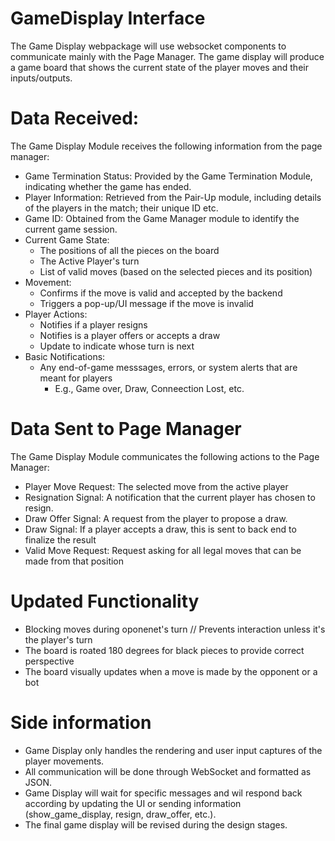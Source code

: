 # GameDisplay Interface

The Game Display webpackage will use websocket components to communicate mainly with the Page Manager. The game display will produce a game board that shows the current state of the player moves and their inputs/outputs.

# Data Received:
The Game Display Module receives the following information from the page manager:

- Game Termination Status: Provided by the Game Termination Module, indicating whether the game has ended.
- Player Information: Retrieved from the Pair-Up module, including details of the players in the match; their unique ID etc.
- Game ID: Obtained from the Game Manager module to identify the current game session.
- Current Game State:
    - The positions of all the pieces on the board
    - The Active Player's turn
    - List of valid moves (based on the selected pieces and its position)
- Movement:
    - Confirms if the move is valid and accepted by the backend
    - Triggers a pop-up/UI message if the move is invalid
- Player Actions:
    - Notifies if a player resigns
    - Notifies is a player offers or accepts a draw
    - Update to indicate whose turn is next
- Basic Notifications:
    - Any end-of-game messsages, errors, or system alerts that are meant for players
        - E.g., Game over, Draw, Conneection Lost, etc.

# Data Sent to Page Manager

The Game Display Module communicates the following actions to the Page Manager:

- Player Move Request: The selected move from the active player
- Resignation Signal: A notification that the current player has chosen to resign.
- Draw Offer Signal: A request from the player to propose a draw. 
- Draw Signal: If a player accepts a draw, this is sent to back end to finalize the result
- Valid Move Request: Request asking for all legal moves that can be made from that position

# Updated Functionality

- Blocking moves during oponenet's turn // Prevents interaction unless it's the player's turn
- The board is roated 180 degrees for black pieces to provide correct perspective
- The board visually updates when a move is made by the opponent or a bot

# Side information

- Game Display only handles the rendering and user input captures of the player movements.
- All communication will be done through WebSocket and formatted as JSON.
- Game Display will wait for specific messages and wil respond back according by updating the UI or sending information (show_game_display, resign, draw_offer, etc.).
- The final game display will be revised during the design stages.